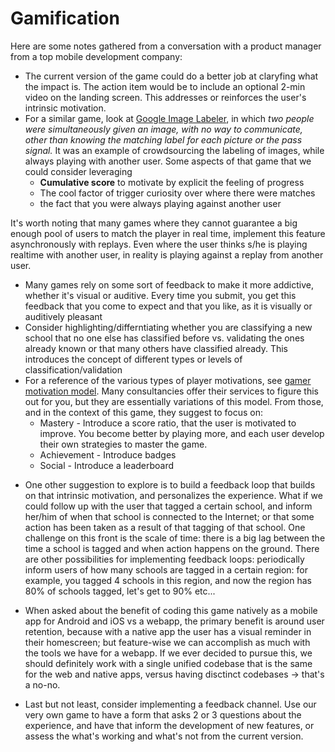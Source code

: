 # Gamification

Here are some notes gathered from a conversation with a product manager from a top mobile development company:

- The current version of the game could do a better job at claryfing what the impact is. 
The action item would be to include an optional 2-min video on the landing screen. This addresses or reinforces the user's intrinsic motivation.
- For a similar game, look at [Google Image Labeler](https://en.wikipedia.org/wiki/Google_Image_Labeler), 
in which *two people were simultaneously given an image, with no way to communicate, other than knowing the matching label for each picture or the pass signal.* 
It was an example of crowdsourcing the labeling of images, while always playing with another user. Some aspects of that game that we could consider leveraging
    * **Cumulative score** to motivate by explicit the feeling of progress
    * The cool factor of trigger curiosity over where there were matches
    * the fact that you were always playing against another user

It's worth noting that many games where they cannot guarantee a big enough pool of users to match the player in real time, implement this feature
asynchronously with replays. Even where the user thinks s/he is playing realtime with another user, in reality is playing against a replay from another user.

- Many games rely on some sort of feedback to make it more addictive, whether it's visual or auditive. Every time you submit, you get this feedback that 
you come to expect and that you like, as it is visually or auditively pleasant
- Consider highlighting/differntiating whether you are classifying a new school that no one else has classified before vs. validating the ones already known or
that many others have classified already. This introduces the concept of different types or levels of classification/validation
- For a reference of the various types of player motivations, see [gamer motivation model](https://quanticfoundry.com/2015/12/21/map-of-gaming-motivations/).
Many consultancies offer their services to figure this out for you, but they are essentially variations of this model. From those, and in the context of this game, 
they suggest to focus on:
  * Mastery - Introduce a score ratio, that the user is motivated to improve. You become better by playing more, and each user develop their own strategies to master the game.
  * Achievement - Introduce badges
  * Social - Introduce a leaderboard

* One other suggestion to explore is to build a feedback loop that builds on that intrinsic motivation, and personalizes the experience. What if we could follow up with the user that tagged a certain school, and inform her/him of when that school is connected to the Internet; or that some action has been taken as a result of that tagging of that school. One challenge on this front is the scale of time: there is a big lag between the time a school is tagged and when action happens on the ground. There are other possibilities for implementing feedback loops: periodically inform users of how many schools are tagged in a certain region: for example, you tagged 4 schools in this region, and now the region has 80% of schools tagged, let's get to 90% etc...

* When asked about the benefit of coding this game natively as a mobile app for Android and iOS vs a webapp, the primary benefit is around user retention, because with a native app the user has a visual reminder in their homescreen; but feature-wise we can accomplish as much with the tools we have for a webapp. If we ever decided to pursue this, we should definitely work with a single unified codebase that is the same for the web and native apps, versus having disctinct codebases -> that's a no-no.

* Last but not least, consider implementing a feedback channel. Use our very own game to have a form that asks 2 or 3 questions about the experience, and have that inform the development of new features, or assess the what's working and what's not from the current version.
